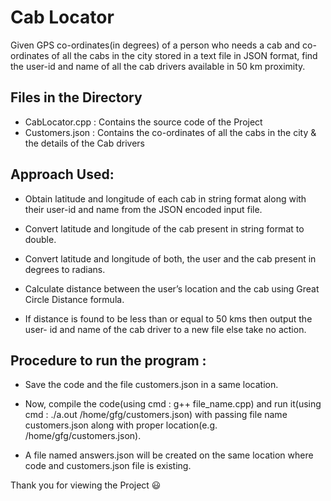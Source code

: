 # Cab Locator

Given GPS co-ordinates(in degrees) of a person who needs a cab and co-ordinates of all the cabs in the city stored in a text file in JSON format,
find the user-id and name of all the cab drivers available in 50 km proximity.

## Files in the Directory
* CabLocator.cpp : Contains the source code of the Project
* Customers.json : Contains the co-ordinates of all the cabs in the city & the details of the Cab drivers

## Approach Used:
* Obtain latitude and longitude of each cab in string format along with their
user-id and name from the JSON encoded input file.

* Convert latitude and longitude of the cab present in string format to double.

* Convert latitude and longitude of both, the user and the cab present in
degrees to radians.

* Calculate distance between the user’s location and the cab using Great Circle
Distance formula.

* If distance is found to be less than or equal to 50 kms then output the user-
id and name of the cab driver to a new file else take no action.

## Procedure to run the program :

* Save the code and the file customers.json in a same location.

* Now, compile the code(using cmd : g++ file_name.cpp) and run it(using cmd : ./a.out /home/gfg/customers.json) with passing file name customers.json along with proper location(e.g. /home/gfg/customers.json).

* A file named answers.json will be created on the same location where code and customers.json file is existing.

Thank you for viewing the Project 😃
